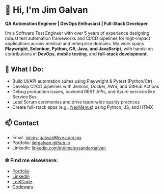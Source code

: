 # 👋 Hi, I'm Jim Galvan  
**QA Automation Engineer | DevOps Enthusiast | Full-Stack Developer**

I’m a Software Test Engineer with over 5 years of experience designing robust test automation frameworks and CI/CD pipelines for high-impact applications across medical and enterprise domains. My work spans **Playwright, Selenium, Python, C#, Java, and JavaScript**, with hands-on contributions in **DevOps**, **mobile testing**, and **full-stack development**.

## 🔧 What I Do:
- Build UI/API automation suites using Playwright & Pytest (Python/C#)
- Develop CI/CD pipelines with Jenkins, Docker, AWS, and GitHub Actions
- Debug production issues, backend REST APIs, and Azure services like Service Bus
- Lead Scrum ceremonies and drive team-wide quality practices
- Create full-stack apps (e.g., [NexMenus](https://github.com/JimGalvan/nexmenus)) using Python, JS, and HTMX

## 📫 Contact
- Email: [jimmy-galvan@live.com.mx](mailto:jimmy-galvan@live.com.mx)  
- Portfolio: [jimgalvan.github.io](https://jimgalvan.github.io/)  
- LinkedIn: [linkedin.com/in/jimalexsandergalvan](https://www.linkedin.com/in/jimalexsandergalvan)


### 🌐 Find me elsewhere:
- [Portfolio](https://jimgalvan.github.io/)
- [LinkedIn](https://www.linkedin.com/in/jimalexsandergalvan/)
- [LeetCode](https://leetcode.com/jimmy-galvan/)
- [Codewars](https://www.codewars.com/users/jinux95/)

<!---
JimGalvan/JimGalvan is a ✨ special ✨ repository because its `README.md` (this file) appears on your GitHub profile.
You can click the Preview link to take a look at your changes.
--->
